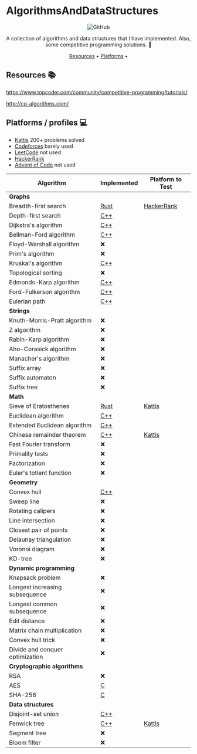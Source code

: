# AlgorithmsAndDataStructures


<div align="center">

![GitHub](https://img.shields.io/github/license/mackeper/AlgorithmsAndDataStructures)

A collection of algorithms and data structures that I have implemented. Also, some competitive programming solutions. :rocket:

[Resources](#resources-books) •
[Platforms](#platforms-profiles-computer) •

</div>

## Resources :books:
https://www.topcoder.com/community/competitive-programming/tutorials/

http://cp-algorithms.com/

## Platforms / profiles :computer:
* [Kattis](https://open.kattis.com/users/macke) 200+ problems solved
* [Codeforces](https://codeforces.com/) barely used
* [LeetCode](https://leetcode.com/mackeper/) not used
* [HackerRank](https://www.hackerrank.com/profile/Mackeper)
* [Advent of Code](https://adventofcode.com/) not used

| Algorithm | Implemented | Platform to Test |
|------------|-------------|------------------|
| **Graphs** | | |
| Breadth-first search | [Rust](./algorithms/rust/src/graph/bfs.rs) | [HackerRank](https://www.hackerrank.com/challenges/ctci-bfs-shortest-reach/problem) | 
| Depth-first search | [C++](./algorithms/cpp_lib_cleanmeuppls/graph.hpp) | |
| Dijkstra's algorithm | [C++](./algorithms/cpp_lib_cleanmeuppls/graph.hpp) | |
| Bellman-Ford algorithm | [C++](./algorithms/cpp_lib_cleanmeuppls/graph.hpp) | |
| Floyd-Warshall algorithm | ❌ | |
| Prim's algorithm | ❌ | |
| Kruskal's algorithm | [C++](./algorithms/cpp_lib_cleanmeuppls/graph.hpp) | |
| Topological sorting | ❌ | |
| Edmonds-Karp algorithm | [C++](./algorithms/cpp_lib_cleanmeuppls/flow_graph.hpp) | |
| Ford-Fulkerson algorithm | [C++](./algorithms/cpp_lib_cleanmeuppls/flow_graph.hpp) | |
| Eulerian path | [C++](./algorithms/cpp_lib_cleanmeuppls/graph.hpp) | | 
| **Strings** | | |
| Knuth-Morris-Pratt algorithm | ❌ | |
| Z algorithm | ❌ | |
| Rabin-Karp algorithm | ❌ | |
| Aho-Corasick algorithm | ❌ | |
| Manacher's algorithm | ❌ | |
| Suffix array | ❌ | |
| Suffix automaton | ❌ | |
| Suffix tree | ❌ | |
| **Math** | | |
| Sieve of Eratosthenes | [Rust](./algorithms/rust/src/math/mod.rs) | [Kattis](https://open.kattis.com/problems/primecount) |
| Euclidean algorithm | [C++](./algorithms/cpp/math/modular.hpp) | |
| Extended Euclidean algorithm | [C++](./algorithms/cpp/math/modular.hpp) | |
| Chinese remainder theorem | [C++](./algorithms/cpp/math/modular.hpp) | [Kattis](https://open.kattis.com/problems/generalchineseremainder) |
| Fast Fourier transform | ❌ | |
| Primality tests | ❌ | |
| Factorization | ❌ | |
| Euler's totient function | ❌ | |
| **Geometry** | | |
| Convex hull | [C++](./algorithms/cpp_lib_cleanmeuppls/math/convex_hull.hpp) | |
| Sweep line | ❌ | |
| Rotating calipers | ❌ | |
| Line intersection | ❌ | |
| Closest pair of points | ❌ | |
| Delaunay triangulation | ❌ | |
| Voronoi diagram | ❌ | |
| KD-tree | ❌ | |
| **Dynamic programming** | | |
| Knapsack problem | ❌ | |
| Longest increasing subsequence | ❌ | |
| Longest common subsequence | ❌ | |
| Edit distance | ❌ | |
| Matrix chain multiplication | ❌ | |
| Convex hull trick | ❌ | |
| Divide and conquer optimization | ❌ | |
| **Cryptographic algorithms** | | |
| RSA | ❌ | |
| AES | [C](./algorithms/c/AES/main.c)  | |
| SHA-256 | [C](./algorithms/c/sha256/main.c) | |
| **Data structures** | | |
| Disjoint-set union | [C++](./algorithms/cpp_lib_cleanmeuppls/union_find.hpp) | |
| Fenwick tree | [C++](./algorithms/cpp_lib_cleanmeuppls/fenwick_tree.hpp) | [Kattis](https://open.kattis.com/problems/fenwick) |
| Segment tree | ❌ | |
| Bloom filter | ❌ | |
